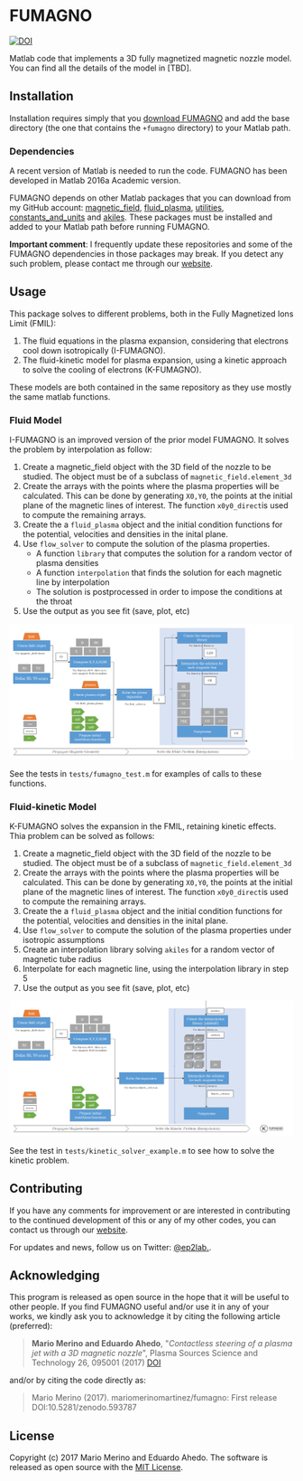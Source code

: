 FUMAGNO
=======

[![DOI](https://zenodo.org/badge/86265405.svg)](https://zenodo.org/badge/latestdoi/86265405)

Matlab code that implements a 3D fully magnetized magnetic nozzle model.
You can find all the details of the model in [TBD].

## Installation

Installation requires simply that you 
[download FUMAGNO](https://github.com/ep2lab/fumagno/archive/master.zip) 
and add the base directory (the one that contains the `+fumagno` directory) to 
your Matlab path.

### Dependencies

A recent version of Matlab is needed to run the code. 
FUMAGNO has been developed in Matlab 2016a Academic version. 

FUMAGNO depends on other Matlab packages that you can download from my GitHub
account:
[magnetic_field](https://github.com/ep2lab/magnetic_field),
[fluid_plasma](https://github.com/ep2lab/fluid_plasma),
[utilities](https://github.com/ep2lab/utilities),
[constants_and_units](https://github.com/ep2lab/constants_and_units)
and [akiles](https://github.com/ep2lab/akiles). These packages must be installed and added to your Matlab path before
running FUMAGNO.


**Important comment**: I frequently update these repositories and some of the
FUMAGNO dependencies in those packages may break. If you detect any such
problem, please contact me through our 
[website](http://ep2lab.uc3m.es/).

## Usage

This package solves to different problems, both in the Fully Magnetized Ions Limit (FMIL):
 1. The fluid equations in the plasma expansion, considering that electrons cool down isotropically (I-FUMAGNO).
 2. The fluid-kinetic model for plasma expansion, using a kinetic approach to solve the cooling of electrons (K-FUMAGNO).

These models are both contained in the same repository as they use mostly the same matlab functions.

### Fluid Model

I-FUMAGNO is an improved version of the prior model FUMAGNO. It solves the problem by interpolation as follow:

1. Create a magnetic_field object with the 3D field of the nozzle 
to be studied. The object must be of a subclass of `magnetic_field.element_3d`
2. Create the arrays with the points where the plasma properties will be
calculated. This can be done  by generating `X0,Y0`, the points
at the initial plane of the magnetic lines of interest. The function `x0y0_direct`is used to compute the remaining arrays.
3. Create the a `fluid_plasma` object and the initial condition functions
for the potential, velocities and densities in the inital plane.
4. Use `flow_solver` to compute the solution of the plasma properties.
   * A function `library` that computes the solution for a random vector of plasma densities 
   * A function `interpolation` that finds the solution for each magnetic line by interpolation 
   * The solution is postprocessed in order to impose the conditions at the throat 
5. Use the output as you see fit (save, plot, etc)


![Example workflow diagram](/docs/figs/ifumagno-workflow.png "I-FUMAGNO example workflow")

See the tests in `tests/fumagno_test.m` for examples of calls to these functions.

### Fluid-kinetic Model

K-FUMAGNO solves the expansion in the FMIL, retaining kinetic effects. Thia problem can be solved as follows:

1. Create a magnetic_field object with the 3D field of the nozzle 
to be studied. The object must be of a subclass of `magnetic_field.element_3d`
2. Create the arrays with the points where the plasma properties will be
calculated. This can be done  by generating `X0,Y0`, the points
at the initial plane of the magnetic lines of interest. The function `x0y0_direct`is used to compute the remaining arrays.
3. Create the a `fluid_plasma` object and the initial condition functions
for the potential, velocities and densities in the inital plane.
4. Use `flow_solver` to compute the solution of the plasma properties under isotropic assumptions
5. Create an interpolation library solving `akiles` for a random vector of magnetic tube radius 
6. Interpolate for each magnetic line, using the interpolation library in step 5
5. Use the output as you see fit (save, plot, etc)


![Example workflow diagram 2](/docs/figs/kfumagno-workflow.png "K-FUMAGNO example workflow")

See the test in `tests/kinetic_solver_example.m` to see how to solve the kinetic problem.


## Contributing

If you have any comments for improvement or 
are interested in contributing to the continued 
development of this or any of my other codes, you can contact us
through our [website](http://ep2.uc3m.es/). 

For updates and news, follow us on Twitter: [@ep2lab.](https://twitter.com/ep2lab).

## Acknowledging 

This program is released as open source in the hope that it will be useful to
other people. If you find FUMAGNO useful and/or use it in any of your works, we kindly ask you
to acknowledge it by citing the following article (preferred):

> **Mario Merino and Eduardo Ahedo**, 
"_Contactless steering of a plasma jet with a 3D magnetic nozzle_", 
Plasma Sources Science and Technology 26, 095001 (2017) 
[DOI](http://iopscience.iop.org/article/10.1088/1361-6595/aa8061)

and/or by citing the code directly as:

> Mario Merino (2017). mariomerinomartinez/fumagno: First release DOI:10.5281/zenodo.593787

## License

Copyright (c) 2017 Mario Merino and Eduardo Ahedo. The software is released as open source with the [MIT License](LICENSE.md).

